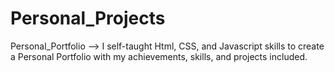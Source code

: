 # Personal_Projects

Personal_Portfolio --> I self-taught Html, CSS, and Javascript skills to create a Personal Portfolio with my achievements, skills, and projects included.
